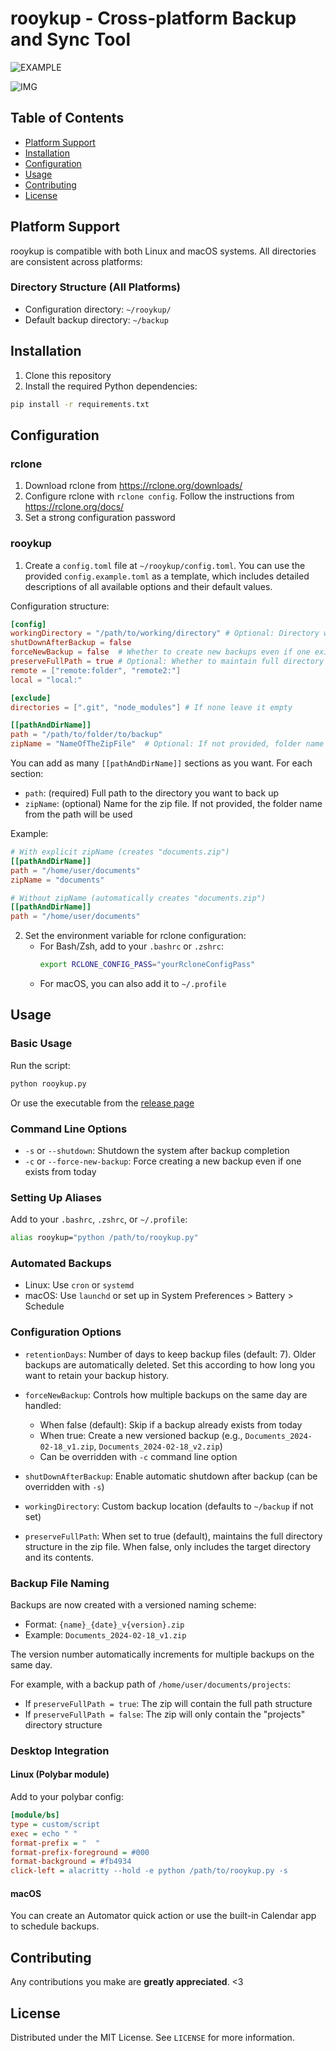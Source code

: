 # rooykup - Cross-platform Backup and Sync Tool

![EXAMPLE](rooykup_example.gif)

![IMG](https://img.shields.io/badge/Version-0.0.2-blue)

## Table of Contents

- [Platform Support](#platform-support)
- [Installation](#installation)
- [Configuration](#configuration)
- [Usage](#usage)
- [Contributing](#contributing)
- [License](#license)

## Platform Support

rooykup is compatible with both Linux and macOS systems. All directories are consistent across platforms:

### Directory Structure (All Platforms)
- Configuration directory: `~/rooykup/`
- Default backup directory: `~/backup`

## Installation

1. Clone this repository
2. Install the required Python dependencies:
```bash
pip install -r requirements.txt
```

## Configuration

### rclone

1. Download rclone from https://rclone.org/downloads/
2. Configure rclone with `rclone config`. Follow the instructions from https://rclone.org/docs/
3. Set a strong configuration password

### rooykup

1. Create a `config.toml` file at `~/rooykup/config.toml`. You can use the provided `config.example.toml` as a template, which includes detailed descriptions of all available options and their default values.

Configuration structure:
```toml
[config]
workingDirectory = "/path/to/working/directory" # Optional: Directory where compressed files and logs will be saved
shutDownAfterBackup = false
forceNewBackup = false  # Whether to create new backups even if one exists from today
preserveFullPath = true # Optional: Whether to maintain full directory structure in zip files
remote = ["remote:folder", "remote2:"]
local = "local:"

[exclude]
directories = [".git", "node_modules"] # If none leave it empty 

[[pathAndDirName]]
path = "/path/to/folder/to/backup"
zipName = "NameOfTheZipFile"  # Optional: If not provided, folder name will be used
```

You can add as many `[[pathAndDirName]]` sections as you want. For each section:
- `path`: (required) Full path to the directory you want to back up
- `zipName`: (optional) Name for the zip file. If not provided, the folder name from the path will be used

Example:
```toml
# With explicit zipName (creates "documents.zip")
[[pathAndDirName]]
path = "/home/user/documents"
zipName = "documents"

# Without zipName (automatically creates "documents.zip")
[[pathAndDirName]]
path = "/home/user/documents"
```

2. Set the environment variable for rclone configuration:
   - For Bash/Zsh, add to your `.bashrc` or `.zshrc`:
     ```bash
     export RCLONE_CONFIG_PASS="yourRcloneConfigPass"
     ```
   - For macOS, you can also add it to `~/.profile`

## Usage

### Basic Usage
Run the script:
```bash
python rooykup.py
```
Or use the executable from the [release page](https://github.com/Rooyca/rooykup-backup-and-sync/releases)

### Command Line Options
- `-s` or `--shutdown`: Shutdown the system after backup completion
- `-c` or `--force-new-backup`: Force creating a new backup even if one exists from today

### Setting Up Aliases
Add to your `.bashrc`, `.zshrc`, or `~/.profile`:
```bash
alias rooykup="python /path/to/rooykup.py"
```

### Automated Backups
- Linux: Use `cron` or `systemd`
- macOS: Use `launchd` or set up in System Preferences > Battery > Schedule

### Configuration Options
- `retentionDays`: Number of days to keep backup files (default: 7). Older backups are automatically deleted. Set this according to how long you want to retain your backup history.

- `forceNewBackup`: Controls how multiple backups on the same day are handled:
  * When false (default): Skip if a backup already exists from today
  * When true: Create a new versioned backup (e.g., `Documents_2024-02-18_v1.zip`, `Documents_2024-02-18_v2.zip`)
  * Can be overridden with `-c` command line option

- `shutDownAfterBackup`: Enable automatic shutdown after backup (can be overridden with `-s`)
- `workingDirectory`: Custom backup location (defaults to `~/backup` if not set)
- `preserveFullPath`: When set to true (default), maintains the full directory structure in the zip file. When false, only includes the target directory and its contents.

### Backup File Naming
Backups are now created with a versioned naming scheme:
- Format: `{name}_{date}_v{version}.zip`
- Example: `Documents_2024-02-18_v1.zip`

The version number automatically increments for multiple backups on the same day.

For example, with a backup path of `/home/user/documents/projects`:
- If `preserveFullPath = true`: The zip will contain the full path structure
- If `preserveFullPath = false`: The zip will only contain the "projects" directory structure

### Desktop Integration

#### Linux (Polybar module)
Add to your polybar config:
```ini
[module/bs]
type = custom/script
exec = echo " "
format-prefix = "  "
format-prefix-foreground = #000
format-background = #fb4934
click-left = alacritty --hold -e python /path/to/rooykup.py -s
```

#### macOS
You can create an Automator quick action or use the built-in Calendar app to schedule backups.

## Contributing

Any contributions you make are **greatly appreciated**. <3

## License

Distributed under the MIT License. See `LICENSE` for more information.
